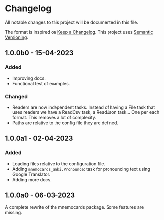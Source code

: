 # Changelog

All notable changes to this project will be documented in this file.

The format is inspired on [Keep a Changelog](https://keepachangelog.com/en/1.0.0/).
This project uses [Semantic Versioning](https://semver.org/spec/v2.0.0.html).


## 1.0.0b0 - 15-04-2023
### Added
- Improving docs.
- Functional test of examples.

### Changed
- Readers are now independent tasks. Instead of having a File task that uses
readers we have a ReadCsv task, a ReadJson task... One per each format. This
removes a lot of complexity.
- Paths are relative to the config file they are defined.


## 1.0.0a1 - 02-04-2023
### Added
- Loading files relative to the configuration file.
- Adding `mnemocards_anki.Pronounce`: task for pronouncing text using Google
Translator.
- Adding more docs.


## 1.0.0a0 - 06-03-2023
A complete rewrite of the mnemocards package. Some features are missing.
